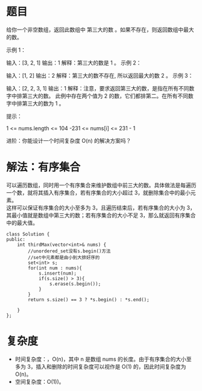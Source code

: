 # 题目
给你一个非空数组，返回此数组中 第三大的数 。如果不存在，则返回数组中最大的数。

示例 1：

输入：[3, 2, 1]
输出：1
解释：第三大的数是 1 。
示例 2：

输入：[1, 2]
输出：2
解释：第三大的数不存在, 所以返回最大的数 2 。
示例 3：

输入：[2, 2, 3, 1]
输出：1
解释：注意，要求返回第三大的数，是指在所有不同数字中排第三大的数。
此例中存在两个值为 2 的数，它们都排第二。在所有不同数字中排第三大的数为 1 。
 

提示：

1 <= nums.length <= 104
-231 <= nums[i] <= 231 - 1
 

进阶：你能设计一个时间复杂度 O(n) 的解决方案吗？

# 解法：有序集合

可以遍历数组，同时用一个有序集合来维护数组中前三大的数。具体做法是每遍历一个数，就将其插入有序集合，若有序集合的大小超过 3，就删除集合中的最小元素。</br>
这样可以保证有序集合的大小至多为 3，且遍历结束后，若有序集合的大小为 3，其最小值就是数组中第三大的数；若有序集合的大小不足 3，那么就返回有序集合中的最大值。

```
class Solution {
public:
    int thirdMax(vector<int>& nums) {
        //unordered_set没有s.begin()方法
        //set中元素都是由小到大排好序的
        set<int> s;
        for(int num : nums){
            s.insert(num);
            if(s.size() > 3){
                s.erase(s.begin());
            }
        }
        return s.size() == 3 ? *s.begin() : *s.end();

    }
};
```
# 复杂度
- 时间复杂度：，O(n)，其中 n 是数组 nums 的长度。由于有序集合的大小至多为 3，插入和删除的时间复杂度可以视作是 O(1) 的，因此时间复杂度为 O(n)。
- 空间复杂度：O(1))。

